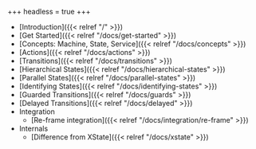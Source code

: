 +++
headless = true
+++

- [Introduction]({{< relref "/" >}})
- [Get Started]({{< relref "/docs/get-started" >}})
- [Concepts: Machine, State, Service]({{< relref "/docs/concepts" >}})
- [Actions]({{< relref "/docs/actions" >}})
- [Transitions]({{< relref "/docs/transitions" >}})
- [Hierarchical States]({{< relref "/docs/hierarchical-states" >}})
- [Parallel States]({{< relref "/docs/parallel-states" >}})
- [Identifying States]({{< relref "/docs/identifying-states" >}})
- [Guarded Transitions]({{< relref "/docs/guards" >}})
- [Delayed Transitions]({{< relref "/docs/delayed" >}})
- Integration
  - [Re-frame integration]({{< relref "/docs/integration/re-frame" >}})
- Internals
  - [Difference from XState]({{< relref "/docs/xstate" >}})
